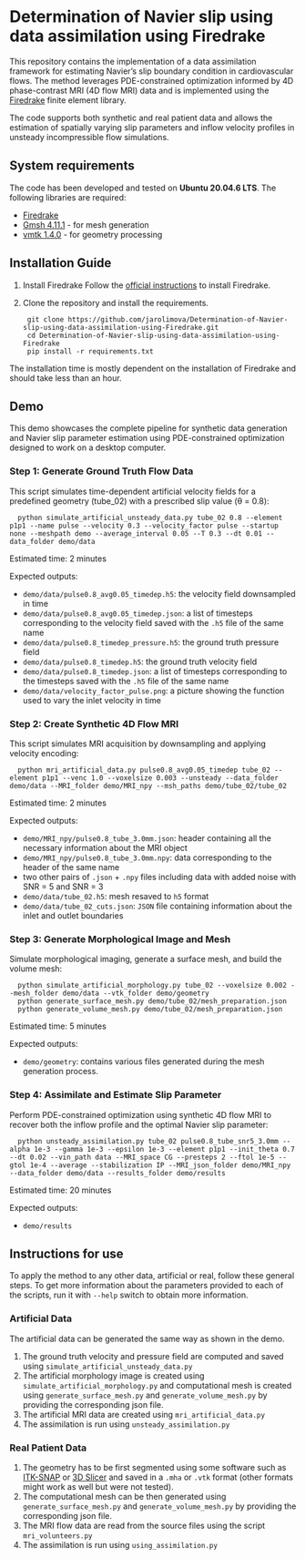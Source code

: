 # Determination of Navier slip using data assimilation using Firedrake

This repository contains the implementation of a data assimilation framework for estimating Navier’s slip boundary condition in cardiovascular flows. The method leverages PDE-constrained optimization informed by 4D phase-contrast MRI (4D flow MRI) data and is implemented using the [Firedrake](https://www.firedrakeproject.org/) finite element library.

The code supports both synthetic and real patient data and allows the estimation of spatially varying slip parameters and inflow velocity profiles in unsteady incompressible flow simulations.

## System requirements

The code has been developed and tested on **Ubuntu 20.04.6 LTS**. The following libraries are required:
- [Firedrake](https://www.firedrakeproject.org/)
- [Gmsh 4.11.1](https://gmsh.info/) - for mesh generation
- [vmtk 1.4.0](http://www.vmtk.org/) - for geometry processing

## Installation Guide

1. Install Firedrake
Follow the [official instructions](https://www.firedrakeproject.org/install.html) to install Firedrake.
   
2. Clone the repository and install the requirements.
   
        git clone https://github.com/jarolimova/Determination-of-Navier-slip-using-data-assimilation-using-Firedrake.git
        cd Determination-of-Navier-slip-using-data-assimilation-using-Firedrake
        pip install -r requirements.txt

The installation time is mostly dependent on the installation of Firedrake and should take less than an hour. 

## Demo

This demo showcases the complete pipeline for synthetic data generation and Navier slip parameter estimation using PDE-constrained optimization designed to work on a desktop computer.

### Step 1: Generate Ground Truth Flow Data

This script simulates time-dependent artificial velocity fields for a predefined geometry (tube_02) with a prescribed slip value (θ = 0.8):

      python simulate_artificial_unsteady_data.py tube_02 0.8 --element p1p1 --name pulse --velocity 0.3 --velocity_factor pulse --startup none --meshpath demo --average_interval 0.05 --T 0.3 --dt 0.01 --data_folder demo/data

Estimated time: 2 minutes

Expected outputs:

   - `demo/data/pulse0.8_avg0.05_timedep.h5`: the velocity field downsampled in time
   - `demo/data/pulse0.8_avg0.05_timedep.json`: a list of timesteps corresponding to the velocity field saved with the `.h5` file of the same name
   - `demo/data/pulse0.8_timedep_pressure.h5`: the ground truth pressure field
   - `demo/data/pulse0.8_timedep.h5`: the ground truth velocity field
   - `demo/data/pulse0.8_timedep.json`: a list of timesteps corresponding to the timesteps saved with the `.h5` file of the same name
   - `demo/data/velocity_factor_pulse.png`: a picture showing the function used to vary the inlet velocity in time

### Step 2: Create Synthetic 4D Flow MRI

This script simulates MRI acquisition by downsampling and applying velocity encoding:

      python mri_artificial_data.py pulse0.8_avg0.05_timedep tube_02 --element p1p1 --venc 1.0 --voxelsize 0.003 --unsteady --data_folder demo/data --MRI_folder demo/MRI_npy --msh_paths demo/tube_02/tube_02

Estimated time: 2 minutes

Expected outputs: 

   - `demo/MRI_npy/pulse0.8_tube_3.0mm.json`: header containing all the necessary information about the MRI object
   - `demo/MRI_npy/pulse0.8_tube_3.0mm.npy`: data corresponding to the header of the same name
   - two other pairs of `.json` + `.npy` files including data with added noise with SNR = 5 and SNR = 3
   - `demo/data/tube_02.h5`: mesh resaved to `h5` format
   - `demo/data/tube_02_cuts.json`: `JSON` file containing information about the inlet and outlet boundaries

### Step 3: Generate Morphological Image and Mesh

Simulate morphological imaging, generate a surface mesh, and build the volume mesh:

      python simulate_artificial_morphology.py tube_02 --voxelsize 0.002 --mesh_folder demo/data --vtk_folder demo/geometry
      python generate_surface_mesh.py demo/tube_02/mesh_preparation.json
      python generate_volume_mesh.py demo/tube_02/mesh_preparation.json

Estimated time: 5 minutes

Expected outputs:

   - `demo/geometry`: contains various files generated during the mesh generation process.

### Step 4: Assimilate and Estimate Slip Parameter

Perform PDE-constrained optimization using synthetic 4D flow MRI to recover both the inflow profile and the optimal Navier slip parameter:

      python unsteady_assimilation.py tube_02 pulse0.8_tube_snr5_3.0mm --alpha 1e-3 --gamma 1e-3 --epsilon 1e-3 --element p1p1 --init_theta 0.7 --dt 0.02 --vin_path data --MRI_space CG --presteps 2 --ftol 1e-5 --gtol 1e-4 --average --stabilization IP --MRI_json_folder demo/MRI_npy --data_folder demo/data --results_folder demo/results

Estimated time: 20 minutes

Expected outputs:

   - `demo/results`

## Instructions for use

To apply the method to any other data, artificial or real, follow these general steps. To get more information about the parameters provided to each of the scripts, run it with `--help` switch to obtain more information.

### Artificial Data

The artificial data can be generated the same way as shown in the demo. 

1. The ground truth velocity and pressure field are computed and saved using `simulate_artificial_unsteady_data.py`
2. The artificial morphology image is created using `simulate_artificial_morphology.py` and computational mesh is created using `generate_surface_mesh.py` and `generate_volume_mesh.py` by providing the corresponding json file.
3. The artificial MRI data are created using `mri_artificial_data.py`
4. The assimilation is run using `unsteady_assimilation.py`

### Real Patient Data

1. The geometry has to be first segmented using some software such as [ITK-SNAP](https://www.itksnap.org/pmwiki/pmwiki.php) or [3D Slicer](https://www.slicer.org/) and saved in a `.mha` or `.vtk` format (other formats might work as well but were not tested).
2. The computational mesh can be then generated using `generate_surface_mesh.py` and `generate_volume_mesh.py` by providing the corresponding json file.
3. The MRI flow data are read from the source files using the script `mri_volunteers.py`
4. The assimilation is run using `using_assimilation.py`
